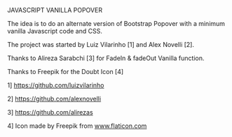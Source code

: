 JAVASCRIPT VANILLA POPOVER

The idea is to do an alternate version of Bootstrap Popover with a minimum vanilla Javascript code and CSS.

The project was started by Luiz Vilarinho [1] and Alex Novelli [2].

Thanks to Alireza Sarabchi [3] for FadeIn & fadeOut Vanilla function.

Thanks to Freepik for the Doubt Icon [4]

1] https://github.com/luizvilarinho

2] https://github.com/alexnovelli

3] https://github.com/alirezas

4] Icon made by Freepik from www.flaticon.com
